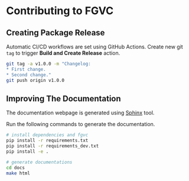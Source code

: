 # Contributing to FGVC

## Creating Package Release

Automatic CI/CD workflows are set using GitHub Actions.
Create new git `tag` to trigger **Build and Create Release** action.

```bash
git tag -a v1.0.0 -m "Changelog:
* First change.
* Second change."
git push origin v1.0.0
```


## Improving The Documentation

The documentation webpage is generated using [Sphinx](https://www.sphinx-doc.org/en/master/index.html) tool.

Run the following commands to generate the documentation.
```bash
# install dependencies and fgvc
pip install -r requirements.txt
pip install -r requirements_dev.txt
pip install -e .

# generate documentations
cd docs
make html
```
